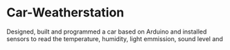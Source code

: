 # Car-Weatherstation
Designed, built and programmed a car based on Arduino and installed sensors to read the temperature, humidity, light emmission, sound level and 
